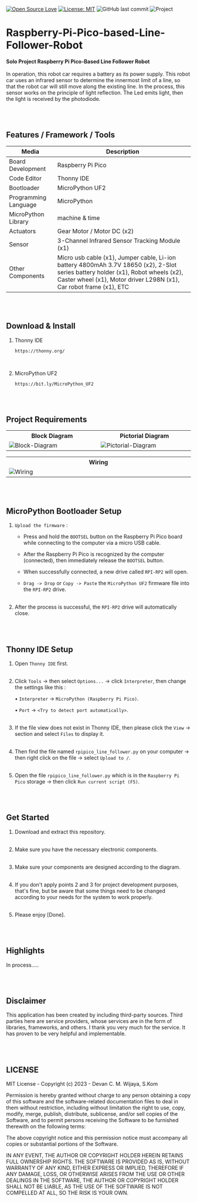 [![Open Source Love](https://badges.frapsoft.com/os/v1/open-source.svg?style=flat)](https://github.com/ellerbrock/open-source-badges/)
[![License: MIT](https://img.shields.io/badge/License-MIT-blue.svg?logo=github&color=%23F7DF1E)](https://opensource.org/licenses/MIT)
![GitHub last commit](https://img.shields.io/github/last-commit/devancakra/Smart-Green-House-Berbasis-IoT-Mobile-Apps)
![Project](https://img.shields.io/badge/Project-Raspberry%20Pi%20Pico-light.svg?style=flat&logo=raspberrypi&logoColor=white&color=%23F7DF1E)

# Raspberry-Pi-Pico-based-Line-Follower-Robot
<strong>Solo Project Raspberry Pi Pico-Based Line Follower Robot</strong><br><br>
In operation, this robot car requires a battery as its power supply. This robot car uses an infrared sensor to determine the innermost limit of a line, so that the robot car will still move along the existing line. In the process, this sensor works on the principle of light reflection. The Led emits light, then the light is received by the photodiode.

<br><br>

## Features / Framework / Tools
| Media | Description |
| --- | --- |
| Board Development | Raspberry Pi Pico |
| Code Editor | Thonny IDE |
| Bootloader | MicroPython UF2 |
| Programming Language | MicroPython |
| MicroPython Library | machine & time |
| Actuators | Gear Motor / Motor DC (x2) |
| Sensor | 3-Channel Infrared Sensor Tracking Module (x1) |
| Other Components | Micro usb cable (x1), Jumper cable, Li-ion battery 4800mAh 3.7V 18650 (x2), 2-Slot series battery holder (x1), Robot wheels (x2), Caster wheel (x1), Motor driver L298N (x1), Car robot frame (x1), ETC |

<br><br>

## Download & Install
1. Thonny IDE

   ```
   https://thonny.org/
   ```
<br>

2. MicroPython UF2

   ```
   https://bit.ly/MicroPython_UF2
   ```
   
<br><br>

## Project Requirements
<table>
<tr>
<th width="420">Block Diagram</th>
<th width="420">Pictorial Diagram</th>
</tr>
<tr>
<td><img src="" alt="Block-Diagram"></td>
<td><img src="" alt="Pictorial-Diagram"></td>
</tr>
</table>
<table>
<tr>
<th width="840">Wiring</th>
</tr>
<tr>
<td><img src="" alt="Wiring"></td>
</tr>
</table>

<br><br>

## MicroPython Bootloader Setup
1. ``` Upload the firmware ``` :

   - Press and hold the ``` BOOTSEL ``` button on the Raspberry Pi Pico board while connecting to the computer via a micro USB cable.

   - After the Raspberry Pi Pico is recognized by the computer (connected), then immediately release the ``` BOOTSEL ``` button.
   
   - When successfully connected, a new drive called ``` RPI-RP2 ``` will open.
   
   - ``` Drag -> Drop ``` or ``` Copy -> Paste ``` the ``` MicroPython UF2 ``` firmware file into the ``` RPI-RP2 ``` drive.<br><br>

2. After the process is successful, the ``` RPI-RP2 ``` drive will automatically close.

<br><br>

## Thonny IDE Setup
1. Open ``` Thonny IDE ``` first.<br><br>

2. Click ``` Tools ``` -> then select ``` Options... ``` -> click ``` Interpreter ```, then change the settings like this :

   • ``` Interpreter ``` -> ``` MicroPython (Raspberry Pi Pico) ```.

   • ``` Port ``` -> ``` <Try to detect port automatically> ```.<br><br>

3. If the file view does not exist in Thonny IDE, then please click the ``` View ``` -> section and select ``` Files ``` to display it.<br><br>

4. Then find the file named ``` rpipico_line_follower.py ``` on your computer -> then right click on the file -> select ``` Upload to / ```.<br><br>

5. Open the file ``` rpipico_line_follower.py ``` which is in the ``` Raspberry Pi Pico ``` storage -> then click ``` Run current script (F5) ```.

<br><br>

## Get Started
1. Download and extract this repository.<br><br>
   
2. Make sure you have the necessary electronic components.<br><br>
   
3. Make sure your components are designed according to the diagram.<br><br>
   
4. If you don't apply points 2 and 3 for project development purposes, that's fine, but be aware that some things need to be changed according to your needs for the system to work properly.<br><br>

5. Please enjoy [Done].

<br><br>

## Highlights
In process.....

<br><br>

## Disclaimer
This application has been created by including third-party sources. Third parties here are service providers, whose services are in the form of libraries, frameworks, and others. I thank you very much for the service. It has proven to be very helpful and implementable.

<br><br>

## LICENSE
MIT License - Copyright (c) 2023 - Devan C. M. Wijaya, S.Kom

Permission is hereby granted without charge to any person obtaining a copy of this software and the software-related documentation files to deal in them without restriction, including without limitation the right to use, copy, modify, merge, publish, distribute, sublicense, and/or sell copies of the Software, and to permit persons receiving the Software to be furnished therewith on the following terms:

The above copyright notice and this permission notice must accompany all copies or substantial portions of the Software.

IN ANY EVENT, THE AUTHOR OR COPYRIGHT HOLDER HEREIN RETAINS FULL OWNERSHIP RIGHTS. THE SOFTWARE IS PROVIDED AS IS, WITHOUT WARRANTY OF ANY KIND, EITHER EXPRESS OR IMPLIED, THEREFORE IF ANY DAMAGE, LOSS, OR OTHERWISE ARISES FROM THE USE OR OTHER DEALINGS IN THE SOFTWARE, THE AUTHOR OR COPYRIGHT HOLDER SHALL NOT BE LIABLE, AS THE USE OF THE SOFTWARE IS NOT COMPELLED AT ALL, SO THE RISK IS YOUR OWN.
